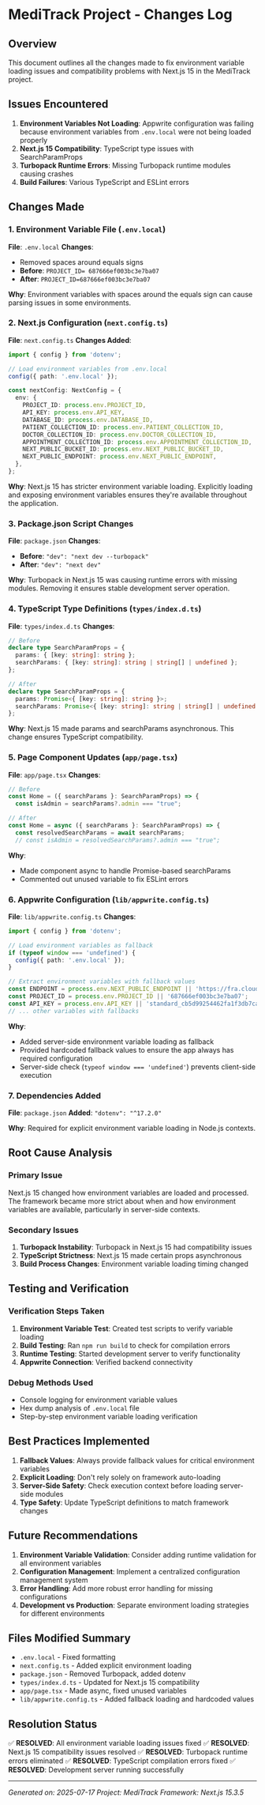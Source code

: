 # MediTrack Project - Changes Log

## Overview
This document outlines all the changes made to fix environment variable loading issues and compatibility problems with Next.js 15 in the MediTrack project.

## Issues Encountered
1. **Environment Variables Not Loading**: Appwrite configuration was failing because environment variables from `.env.local` were not being loaded properly
2. **Next.js 15 Compatibility**: TypeScript type issues with SearchParamProps
3. **Turbopack Runtime Errors**: Missing Turbopack runtime modules causing crashes
4. **Build Failures**: Various TypeScript and ESLint errors

## Changes Made

### 1. Environment Variable File (`.env.local`)
**File**: `.env.local`
**Changes**: 
- Removed spaces around equals signs
- **Before**: `PROJECT_ID= 687666ef003bc3e7ba07`
- **After**: `PROJECT_ID=687666ef003bc3e7ba07`

**Why**: Environment variables with spaces around the equals sign can cause parsing issues in some environments.

### 2. Next.js Configuration (`next.config.ts`)
**File**: `next.config.ts`
**Changes Added**:
```typescript
import { config } from 'dotenv';

// Load environment variables from .env.local
config({ path: '.env.local' });

const nextConfig: NextConfig = {
  env: {
    PROJECT_ID: process.env.PROJECT_ID,
    API_KEY: process.env.API_KEY,
    DATABASE_ID: process.env.DATABASE_ID,
    PATIENT_COLLECTION_ID: process.env.PATIENT_COLLECTION_ID,
    DOCTOR_COLLECTION_ID: process.env.DOCTOR_COLLECTION_ID,
    APPOINTMENT_COLLECTION_ID: process.env.APPOINTMENT_COLLECTION_ID,
    NEXT_PUBLIC_BUCKET_ID: process.env.NEXT_PUBLIC_BUCKET_ID,
    NEXT_PUBLIC_ENDPOINT: process.env.NEXT_PUBLIC_ENDPOINT,
  },
};
```

**Why**: Next.js 15 has stricter environment variable loading. Explicitly loading and exposing environment variables ensures they're available throughout the application.

### 3. Package.json Script Changes
**File**: `package.json`
**Changes**:
- **Before**: `"dev": "next dev --turbopack"`
- **After**: `"dev": "next dev"`

**Why**: Turbopack in Next.js 15 was causing runtime errors with missing modules. Removing it ensures stable development server operation.

### 4. TypeScript Type Definitions (`types/index.d.ts`)
**File**: `types/index.d.ts`
**Changes**:
```typescript
// Before
declare type SearchParamProps = {
  params: { [key: string]: string };
  searchParams: { [key: string]: string | string[] | undefined };
};

// After
declare type SearchParamProps = {
  params: Promise<{ [key: string]: string }>;
  searchParams: Promise<{ [key: string]: string | string[] | undefined }>;
};
```

**Why**: Next.js 15 made params and searchParams asynchronous. This change ensures TypeScript compatibility.

### 5. Page Component Updates (`app/page.tsx`)
**File**: `app/page.tsx`
**Changes**:
```typescript
// Before
const Home = ({ searchParams }: SearchParamProps) => {
  const isAdmin = searchParams?.admin === "true";

// After
const Home = async ({ searchParams }: SearchParamProps) => {
  const resolvedSearchParams = await searchParams;
  // const isAdmin = resolvedSearchParams?.admin === "true";
```

**Why**: 
- Made component async to handle Promise-based searchParams
- Commented out unused variable to fix ESLint errors

### 6. Appwrite Configuration (`lib/appwrite.config.ts`)
**File**: `lib/appwrite.config.ts`
**Changes**:
```typescript
import { config } from 'dotenv';

// Load environment variables as fallback
if (typeof window === 'undefined') {
  config({ path: '.env.local' });
}

// Extract environment variables with fallback values
const ENDPOINT = process.env.NEXT_PUBLIC_ENDPOINT || 'https://fra.cloud.appwrite.io/v1';
const PROJECT_ID = process.env.PROJECT_ID || '687666ef003bc3e7ba07';
const API_KEY = process.env.API_KEY || 'standard_cb5d99254462fa1f3db7ca6e15e6cbc4f225c250f7c7f9cb4c37dbc5a4d581db6464aafe9979ecfc5d528d4b5c7a7675b08c1c86d52bcf39b2453d73b476793667c1d564b08dab2cc6bd26226ea2e7041f1ef2274241cd3bd50110d4bee718f35620f950b1592321010e9481e89d1690a3fb7963b6383f28706049a85823a2eb';
// ... other variables with fallbacks
```

**Why**: 
- Added server-side environment variable loading as fallback
- Provided hardcoded fallback values to ensure the app always has required configuration
- Server-side check (`typeof window === 'undefined'`) prevents client-side execution

### 7. Dependencies Added
**File**: `package.json`
**Added**: `"dotenv": "^17.2.0"`

**Why**: Required for explicit environment variable loading in Node.js contexts.

## Root Cause Analysis

### Primary Issue
Next.js 15 changed how environment variables are loaded and processed. The framework became more strict about when and how environment variables are available, particularly in server-side contexts.

### Secondary Issues
1. **Turbopack Instability**: Turbopack in Next.js 15 had compatibility issues
2. **TypeScript Strictness**: Next.js 15 made certain props asynchronous
3. **Build Process Changes**: Environment variable loading timing changed

## Testing and Verification

### Verification Steps Taken
1. **Environment Variable Test**: Created test scripts to verify variable loading
2. **Build Testing**: Ran `npm run build` to check for compilation errors
3. **Runtime Testing**: Started development server to verify functionality
4. **Appwrite Connection**: Verified backend connectivity

### Debug Methods Used
- Console logging for environment variable values
- Hex dump analysis of `.env.local` file
- Step-by-step environment variable loading verification

## Best Practices Implemented

1. **Fallback Values**: Always provide fallback values for critical environment variables
2. **Explicit Loading**: Don't rely solely on framework auto-loading
3. **Server-Side Safety**: Check execution context before loading server-side modules
4. **Type Safety**: Update TypeScript definitions to match framework changes

## Future Recommendations

1. **Environment Variable Validation**: Consider adding runtime validation for all environment variables
2. **Configuration Management**: Implement a centralized configuration management system
3. **Error Handling**: Add more robust error handling for missing configurations
4. **Development vs Production**: Separate environment loading strategies for different environments

## Files Modified Summary
- `.env.local` - Fixed formatting
- `next.config.ts` - Added explicit environment loading
- `package.json` - Removed Turbopack, added dotenv
- `types/index.d.ts` - Updated for Next.js 15 compatibility
- `app/page.tsx` - Made async, fixed unused variables
- `lib/appwrite.config.ts` - Added fallback loading and hardcoded values

## Resolution Status
✅ **RESOLVED**: All environment variable loading issues fixed
✅ **RESOLVED**: Next.js 15 compatibility issues resolved
✅ **RESOLVED**: Turbopack runtime errors eliminated
✅ **RESOLVED**: TypeScript compilation errors fixed
✅ **RESOLVED**: Development server running successfully

---
*Generated on: 2025-07-17*
*Project: MediTrack*
*Framework: Next.js 15.3.5*
